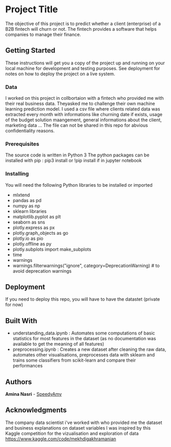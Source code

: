 # Project Title

The objective of this project is to predict whether a client (enterprise) of a B2B fintech will churn or not.
The fintech provides a software that helps companies to manage their finance.

## Getting Started

These instructions will get you a copy of the project up and running on your local machine for development and testing purposes. 
See deployment for notes on how to deploy the project on a live system.

### Data

I worked on this project in collbortaion with a fintech who provided me with their real business data. Theyasked me to challenge their own machine learning prediction model. 
I used a csv file where clients related data was extracted every month with informations like churning date if exists, usage of the budget solution maangement, general informations about the client, marketing data ...
The file can not be shared in this repo for abvious confidentiality reasons.

### Prerequisites

The source code is written in Python 3
The python packages can be installed with pip : pip3 install or !pip install if in jupyter notebook

### Installing

You will need the following Python libraries to be installed or imported

* mlxtend 
* pandas as pd
* numpy as np
* sklearn libraries
* matplotlib.pyplot as plt
* seaborn as sns
* plotly.express as px
* plotly.graph_objects as go
* plotly.io as pio
* plotly.offline as py
* plotly.subplots import make_subplots
* time
* warnings
* warnings.filterwarnings("ignore", category=DeprecationWarning) # to avoid deprecation warnings


## Deployment

If you need to deploy this repo, you will have to have the datastet (private for now)

## Built With

* understanding_data.ipynb : 
Automates some computations of basic statistics for most features in the dataset (as no documentation was available to get the meaning of all features)
* preprocessing.ipynb :
Creates a new dataset after cleaning the raw data, automates other visualisations, preprocesses data with sklearn and trains some classifiers from scikit-learn and compare their performances

## Authors

**Amina Nasri** - [SpeedyAmy](https://github.com/SpeedyAmy)

## Acknowledgments

The company data scientist i've worked with who provided me the dataset and business explanations on dataset variables
I was inspired by this Kaggle competition for the vizualisation and exploration of data https://www.kaggle.com/code/mekhdigakhramanian
